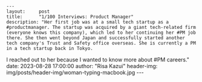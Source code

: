 	---
	layout:     post
	title:      "1/100 Interviews: Product Manager"
	description: "Her first job was at a small tech startup as a #productmanager. The startup was acquired by a giant tech-related firm (everyone knows this company), which led to her continuing her #PM job there. She then went beyond Japan and successfully started another tech company's Trust and Safety office overseas. She is currently a PM in a tech startup back in Tokyo. 
I reached out to her because I wanted to know more about #PM careers."
	date:       2023-08-28 17:00:00
	author:     "Risa Kazui"
	header-img: img/posts/header-img/woman-typing-macbook.jpg
	---
